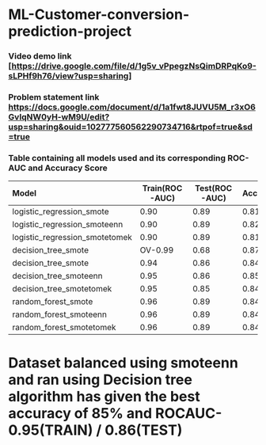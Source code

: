 # ML-Customer-conversion-prediction-project
### Video demo link [https://drive.google.com/file/d/1g5v_vPpegzNsQimDRPqKo9-sLPHf9h76/view?usp=sharing]
### Problem statement link https://docs.google.com/document/d/1a1fwt8JUVU5M_r3xO6GvIqNW0yH-wM9U/edit?usp=sharing&ouid=102777560562290734716&rtpof=true&sd=true
### Table containing all models used and its corresponding ROC-AUC and Accuracy Score

|    Model                        |  Train(ROC-AUC)   |  Test(ROC-AUC)   |  Accuracy      |    Remarks          |
| :------------------------------ |-------------------|------------------|----------------|--------------------:|
| logistic_regression_smote       |         0.90      |        0.89      |      0.81      |                     |
| logistic_regression_smoteenn    |         0.90      |        0.89      |      0.82      |                     |
| logistic_regression_smotetomek  |         0.90      |        0.89      |      0.81      |                     |
| decision_tree_smote             |       OV-0.99     |        0.68      |      0.87      |                     |
| decision_tree_smote             |        0.94       |       0.86       |      0.84      |hyperparameter_tuned |
| decision_tree_smoteenn          |        0.95       |       0.86       |      0.85      |hyperparameter_tuned |
| decision_tree_smotetomek        |        0.95       |       0.85       |      0.84      |hyperparameter_tuned |
| random_forest_smote             |        0.96       |        0.89      |      0.84      |hyperparameter_tuned |
| random_forest_smoteenn          |        0.96       |       0.89       |0.84            |hyperparameter_tuned |
| random_forest_smotetomek        |        0.96       |       0.89       | 0.84           |hyperparameter_tuned |

# Dataset balanced using smoteenn and ran using Decision tree algorithm has given the best accuracy of 85% and ROCAUC-0.95(TRAIN) / 0.86(TEST)
